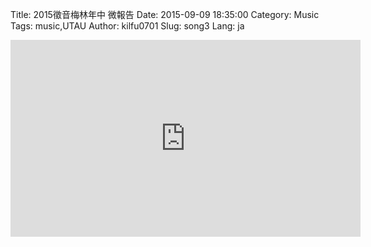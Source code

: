 Title: 2015徵音梅林年中 微報告
Date: 2015-09-09 18:35:00
Category: Music
Tags: music,UTAU
Author: kilfu0701
Slug: song3
Lang: ja

<div>
  <!--div class="sub-lead-title">2015徵音梅林年中 微報告</div-->
  <div class="video-container">
    <iframe width="560" height="315" src="https://www.youtube.com/embed/bBNFpy4Q2VM" frameborder="0" allowfullscreen></iframe>
  </div>
</div>
